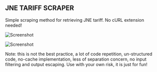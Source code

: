 ## JNE TARIFF SCRAPER

Simple scraping method for retrieving JNE tariff. No cURL extension needed!

![Screenshot](https://raw.github.com/risanbagja/jne-tariff-scraper/master/screenshots/1.jpg)

![Screenshot](https://raw.github.com/risanbagja/jne-tariff-scraper/master/screenshots/2.jpg)

Note: this is not the best practice, a lot of code repetition, un-structured code, no-cache implementation, less of separation concern, no input filtering and output escaping. Use with your own risk, it is just for fun!